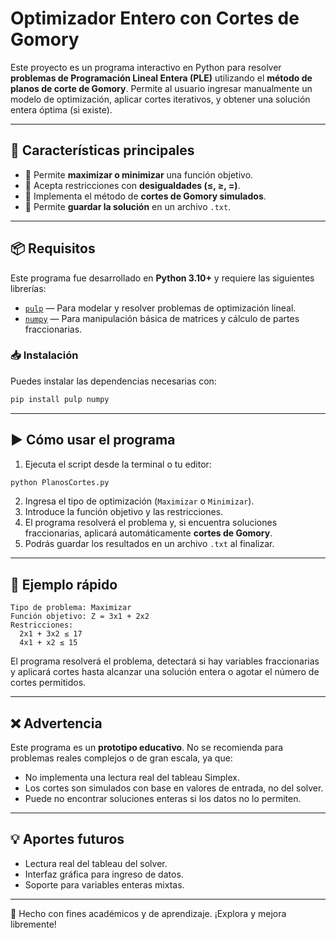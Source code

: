 # Optimizador Entero con Cortes de Gomory

Este proyecto es un programa interactivo en Python para resolver **problemas de Programación Lineal Entera (PLE)** utilizando el **método de planos de corte de Gomory**. Permite al usuario ingresar manualmente un modelo de optimización, aplicar cortes iterativos, y obtener una solución entera óptima (si existe).

---

## 🚀 Características principales

* 🧮 Permite **maximizar o minimizar** una función objetivo.
* 🔢 Acepta restricciones con **desigualdades (≤, ≥, =)**.
* 🧠 Implementa el método de **cortes de Gomory simulados**.
* 📄 Permite **guardar la solución** en un archivo `.txt`.

---

## 📦 Requisitos

Este programa fue desarrollado en **Python 3.10+** y requiere las siguientes librerías:

* [`pulp`](https://pypi.org/project/PuLP/) — Para modelar y resolver problemas de optimización lineal.
* [`numpy`](https://pypi.org/project/numpy/) — Para manipulación básica de matrices y cálculo de partes fraccionarias.

### 📥 Instalación

Puedes instalar las dependencias necesarias con:

```bash
pip install pulp numpy
```

---

## ▶️ Cómo usar el programa

1. Ejecuta el script desde la terminal o tu editor:

```bash
python PlanosCortes.py
```

2. Ingresa el tipo de optimización (`Maximizar` o `Minimizar`).
3. Introduce la función objetivo y las restricciones.
4. El programa resolverá el problema y, si encuentra soluciones fraccionarias, aplicará automáticamente **cortes de Gomory**.
5. Podrás guardar los resultados en un archivo `.txt` al finalizar.

---

## 📝 Ejemplo rápido

```
Tipo de problema: Maximizar
Función objetivo: Z = 3x1 + 2x2
Restricciones:
  2x1 + 3x2 ≤ 17
  4x1 + x2 ≤ 15
```

El programa resolverá el problema, detectará si hay variables fraccionarias y aplicará cortes hasta alcanzar una solución entera o agotar el número de cortes permitidos.

---

## ❌ Advertencia

Este programa es un **prototipo educativo**. No se recomienda para problemas reales complejos o de gran escala, ya que:

* No implementa una lectura real del tableau Simplex.
* Los cortes son simulados con base en valores de entrada, no del solver.
* Puede no encontrar soluciones enteras si los datos no lo permiten.

---

## 💡 Aportes futuros

* Lectura real del tableau del solver.
* Interfaz gráfica para ingreso de datos.
* Soporte para variables enteras mixtas.

---

🚀 Hecho con fines académicos y de aprendizaje. ¡Explora y mejora libremente!
